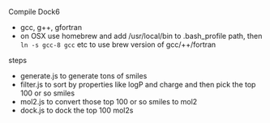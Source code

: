 Compile Dock6
- gcc, g++, gfortran
- on OSX use homebrew and add /usr/local/bin to .bash_profile path, then `ln -s gcc-8 gcc` etc to use brew version of gcc/++/fortran

steps

- generate.js to generate tons of smiles
- filter.js to sort by properties like logP and charge and then pick the top 100 or so smiles
- mol2.js to convert those top 100 or so smiles to mol2
- dock.js to dock the top 100 mol2s
